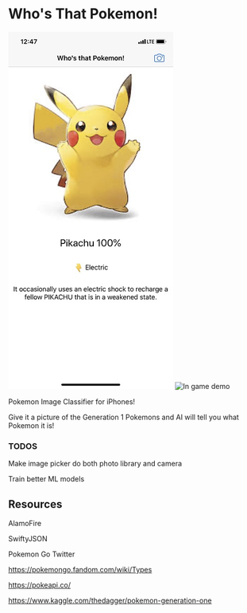 # Who's That Pokemon!
<!---![LOGO](PokemonClassifer/Assets.xcassets/Logo.imageset/5hQ59Dm4_400x400@3x.png)--->
![In game screenshot](PokemonClassifer/AppScreenShot.jpg) ![In game demo](PokemonClassifer/whos-that-pokemon-demo-.gif)

Pokemon Image Classifier for iPhones!

Give it a picture of the Generation 1 Pokemons and AI will tell you what Pokemon it is!


### TODOS
Make image picker do both photo library and camera

Train better ML models


## Resources
AlamoFire

SwiftyJSON

Pokemon Go Twitter

https://pokemongo.fandom.com/wiki/Types

https://pokeapi.co/

https://www.kaggle.com/thedagger/pokemon-generation-one
